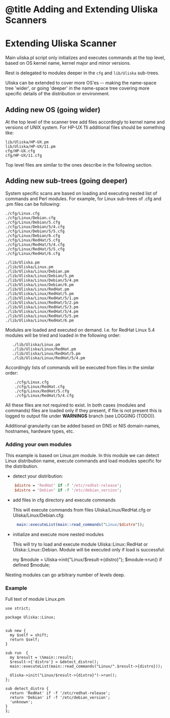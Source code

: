 # @title Adding and Extending Uliska Scanners

# Extending Uliska Scanner

Main uliska.pl script only initializes and executes commands at the
top level, based on OS kernel name, kernel major and minor versions.

Rest is delegated to modules deeper in the `cfg` and `lib/Uliska`
sub-trees.

Uliska can be extended to cover more OS'es -- making the name-space
tree 'wider', or going 'deeper' in the name-space tree covering more
specific details of the distribution or environment.

## Adding new OS (going wider)

At the top level of the scanner tree add files accordingly to kernel
name and versions of UNIX system. For HP-UX 11i additional files
should be something like:

    lib/Uliska/HP-UX.pm
    lib/Uliska/HP-UX/11.pm
    cfg/HP-UX.cfg
    cfg/HP-UX/11.cfg

Top level files are similar to the ones describe in the following
section.

## Adding new sub-trees (going deeper)

System specific scans are based on loading and executing nested list
of commands and Perl modules. For example, for Linux sub-trees of .cfg
and .pm files can be following:

    ./cfg/Linux.cfg
    ./cfg/Linux/Debian.cfg
    ./cfg/Linux/Debian/5.cfg
    ./cfg/Linux/Debian/5/4.cfg
    ./cfg/Linux/Debian/5/5.cfg
    ./cfg/Linux/Debian/6.cfg
    ./cfg/Linux/RedHat/5.cfg
    ./cfg/Linux/RedHat/5/4.cfg
    ./cfg/Linux/RedHat/5/5.cfg
    ./cfg/Linux/RedHat/6.cfg
    
    ./lib/Uliska.pm
    ./lib/Uliska/Linux.pm
    ./lib/Uliska/Linux/Debian.pm
    ./lib/Uliska/Linux/Debian/5.pm
    ./lib/Uliska/Linux/Debian/5/4.pm
    ./lib/Uliska/Linux/Debian/6.pm
    ./lib/Uliska/Linux/RedHat.pm
    ./lib/Uliska/Linux/RedHat/5.pm
    ./lib/Uliska/Linux/RedHat/5/1.pm
    ./lib/Uliska/Linux/RedHat/5/2.pm
    ./lib/Uliska/Linux/RedHat/5/3.pm
    ./lib/Uliska/Linux/RedHat/5/4.pm
    ./lib/Uliska/Linux/RedHat/5/5.pm
    ./lib/Uliska/Linux/RedHat/6.pm

Modules are loaded and executed on demand. I.e. for RedHat Linux 5.4
modules will be tried and loaded in the following order:

````
   ./lib/Uliska/Linux.pm
   ./lib/Uliska/Linux/RedHat.pm
   ./lib/Uliska/Linux/RedHat/5.pm
   ./lib/Uliska/Linux/RedHat/5/4.pm
````


Accordingly lists of commands will be executed from files in the
similar order:

````
    ./cfg/Linux.cfg
    ./cfg/Linux/RedHat.cfg
    ./cfg/Linux/RedHat/5.cfg
    ./cfg/Linux/RedHat/5/4.cfg
````

All these files are not required to exist. In both cases (modules and
commands) files are loaded only if they present, if file is not
present this is logged to output file under __WARNINGS__ branch (see
LOGGING (TODO)).


Additional granularity can be added based on DNS or NIS domain-names,
hostnames, hardware types, etc.

### Adding your own modules

This example is based on Linux.pm module. In this module we can detect
Linux distribution name, execute commands and load modules specific
for the distribution.

- detect your distribution:

````perl
    $distro = 'RedHat' if -f '/etc/redhat-release';
    $distro = 'Debian' if -f '/etc/debian_version';
````

- add files in cfg directory and execute commands

  This will execute commands from files Uliska/Linux/RedHat.cfg or
  Uliska/Linux/Debian.cfg:
  
````perl
     main::executeList(main::read_commands("Linux/$distro"));
````

- initialize and execute more nested modules

  This will try to load and execute module Uliska::Linux::RedHat or
  Uliska::Linux::Debian. Module will be executed only if load is
  successful:

    my $module = Uliska->init("Linux/$result->{distro}");
    $module->run() if defined $module;

Nesting modules can go arbitrary number of levels deep.


### Example

Full text of module Linux.pm

    use strict;
    
    package Uliska::Linux;
    
    
    sub new {
      my $self = shift;
      return $self;
    }
    
    sub run  {
      my $result = \%main::result;
      $result->{'distro'} = &detect_distro();
      main::executeList(main::read_commands("Linux/".$result->{distro}));
    
      Uliska->init("Linux/$result->{distro}")->run();
    };
    
    sub detect_distro {
      return 'RedHat' if -f '/etc/redhat-release';
      return 'Debian' if -f '/etc/debian_version';
      'unknown';
    }
    1;
    
